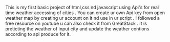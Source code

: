This is my first basic project of html,css nd javascript using Api's for real time weather accessing of cities . You can create ur own Api key from open weather map by creating ur account on it nd use in ur script .
I followed a free resource on youtube u can also check it from GreatStack .
It is preticting the weather of input city and update the weather contions according to api produce for it.
